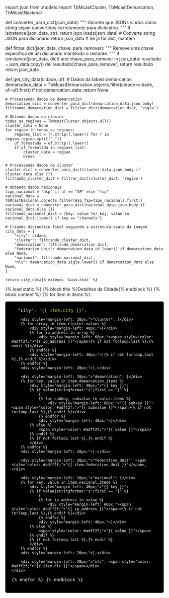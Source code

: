 import json
from .models import TbMcastCluster, TbMcastDemarcation, TbMcastNacional

def converter_para_dict(json_data):
    """ Garante que JSONs vindos como string sejam convertidos corretamente para dicionário. """
    if isinstance(json_data, str):
        return json.loads(json_data)  # Converte string JSON para dicionário
    return json_data  # Se já for dict, mantém

def filtrar_dict(json_data, chave_para_remover):
    """ Remove uma chave específica de um dicionário mantendo o restante. """
    if isinstance(json_data, dict) and chave_para_remover in json_data:
        resultado = json_data.copy()
        del resultado[chave_para_remover]
        return resultado
    return json_data

def get_city_data(cidade, uf):
    # Dados da tabela demarcation
    demarcation_data = TbMcastDemarcation.objects.filter(cidade=cidade, uf=uf).first()
    if not demarcation_data:
        return None
    
    # Processando dados de demarcation
    demarcation_dict = converter_para_dict(demarcation_data.json_body)
    filtrando_demarcation_dict = filtrar_dict(demarcation_dict, 'sigla')
    
    # Obtendo dados do cluster
    todas_as_regioes = TbMcastCluster.objects.all()
    cluster_data = None
    for regiao in todas_as_regioes:
        regioes_list = {r.strip().lower() for r in regiao.region.split("_")}
        uf_formatada = uf.strip().lower()
        if uf_formatada in regioes_list:
            cluster_data = regiao
            break
    
    # Processando dados de cluster
    cluster_dict = converter_para_dict(cluster_data.json_body if cluster_data else {})
    filtrando_cluster_dict = filtrar_dict(cluster_dict, 'region')
    
    # Obtendo dados nacionais
    tipo_nacional = "dsp" if uf == "SP" else "fsp"
    nacional_data = TbMcastNacional.objects.filter(dsp_fsp=tipo_nacional).first()
    nacional_dict = converter_para_dict(nacional_data.json_body if nacional_data else {})
    filtrando_nacional_dict = {key: value for key, value in nacional_dict.items() if key == "channels"}
    
    # Criando dicionário final seguindo a estrutura exata da imagem
    city_data = {
        "city": cidade,
        "cluster": filtrando_cluster_dict,
        "demarcation": filtrando_demarcation_dict,
        "federative_Unit": demarcation_data.uf.lower() if demarcation_data else None,
        "nacional": filtrando_nacional_dict,
        "nlc": demarcation_data.sigla.lower() if demarcation_data else None,
    }
    
    return city_data{% extends 'base.html' %}
{% load static %}
{% block title %}Detalhes da Cidade{% endblock %}
{% block content %}
{% for item in items %}
    <div class="json-container" style="font-family: monospace; padding: 20px; background-color: #000; color: #fff; border-radius: 5px;">
        <div style="margin-left: 20px;">"city": <span style="color: #adff2f;">"{{ item.city }}"</span>,</div>
        
        <div style="margin-left: 20px;">"cluster": [</div>
        {% for array in item.cluster.values %}
            <div style="margin-left: 40px;">[</div>
            {% for ip_address in array %}
                <div style="margin-left: 60px;"><span style="color: #adff2f;">"{{ ip_address }}"</span>{% if not forloop.last %},{% endif %}</div>
            {% endfor %}
            <div style="margin-left: 40px;">]{% if not forloop.last %},{% endif %}</div>
        {% endfor %}
        <div style="margin-left: 20px;">],</div>
        
        <div style="margin-left: 20px;">"demarcation": {</div>
        {% for key, value in item.demarcation.items %}
            <div style="margin-left: 40px;">"{{ key }}": 
            {% if value|stringformat:"s"|first == "{" %}
                {
                {% for subkey, subvalue in value.items %}
                    <div style="margin-left: 60px;">"{{ subkey }}": <span style="color: #adff2f;">"{{ subvalue }}"</span>{% if not forloop.last %},{% endif %}</div>
                {% endfor %}
                <div style="margin-left: 40px;">}</div>
            {% else %}
                <span style="color: #adff2f;">"{{ value }}"</span>
            {% endif %}
            {% if not forloop.last %},{% endif %}
            </div>
        {% endfor %}
        <div style="margin-left: 20px;">},</div>
        
        <div style="margin-left: 20px;">"federative_Unit": <span style="color: #adff2f;">"{{ item.federative_Unit }}"</span>,</div>
        
        <div style="margin-left: 20px;">"nacional": {</div>
        {% for key, value in item.nacional.items %}
            <div style="margin-left: 40px;">"{{ key }}": 
            {% if value|stringformat:"s"|first == "[" %}
                [
                {% for ip_address in value %}
                    <div style="margin-left: 60px;"><span style="color: #adff2f;">"{{ ip_address }}"</span>{% if not forloop.last %},{% endif %}</div>
                {% endfor %}
                <div style="margin-left: 40px;">]</div>
            {% else %}
                <span style="color: #adff2f;">"{{ value }}"</span>
            {% endif %}
            {% if not forloop.last %},{% endif %}
            </div>
        {% endfor %}
        <div style="margin-left: 20px;">},</div>
        
        <div style="margin-left: 20px;">"nlc": <span style="color: #adff2f;">"{{ item.nlc }}"</span></div>
    </div>
{% endfor %}
{% endblock %}

